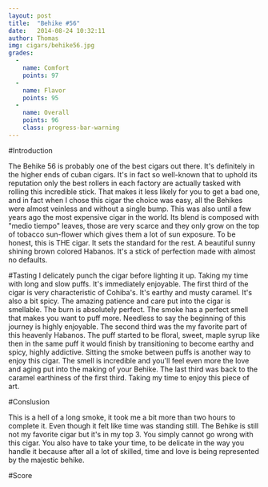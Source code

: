```yaml
---
layout: post
title:  "Behike #56"
date:   2014-08-24 10:32:11
author: Thomas
img: cigars/behike56.jpg
grades:
  -
    name: Comfort
    points: 97
  -
    name: Flavor
    points: 95
  -
    name: Overall
    points: 96
    class: progress-bar-warning
---
```




#Introduction

The Behike 56 is probably one of the best cigars out there. It's definitely in the higher ends of cuban cigars. It's in fact so well-known that to uphold its reputation only the best rollers in each factory are actually tasked with rolling this incredible stick. That makes it less likely for you to get a bad one, and in fact when I chose this cigar the choice was easy, all the Behikes were almost veinless and without a single bump. This was also until a few years ago the most expensive cigar in the world. Its blend is composed with "medio tiempo" leaves, those are very scarce and they only grow on the top of tobacco sun-flower which gives them a lot of sun exposure. 
To be honest, this is THE cigar. It sets the standard for the rest. A beautiful sunny shining brown colored Habanos. It's a stick of perfection made with almost no defaults.

#Tasting
I delicately punch the cigar before lighting it up. Taking my time with long and slow puffs. It's immediately enjoyable. 
The first third of the cigar is very characteristic of Cohiba's. It's earthy and musty caramel. It's also a bit spicy. The amazing patience and care put into the cigar is smellable. The burn is absolutely perfect. The smoke has a perfect smell that makes you want to puff more. Needless to say the beginning of this journey is highly enjoyable. 
The second third was the my favorite part of this heavenly Habanos. The puff started to be floral, sweet, maple syrup like then in the same puff it would finish by transitioning to become earthy and spicy, highly addictive. 
Sitting the smoke between puffs is another way to enjoy this cigar. The smell is incredible and you'll feel even more the love and aging put into the making of your Behike.
The last third was back to the caramel earthiness of the first third. Taking my time to enjoy this piece of art.

#Conslusion

This is a hell of a long smoke, it took me a bit more than two hours to complete it. Even though it felt like time was standing still. The Behike is still not my favorite cigar but it's in my top 3. You simply cannot go wrong with this cigar. You also have to take your time, to be delicate in the way you handle it because after all a lot of skilled, time and love is being represented by the majestic behike. 

#Score